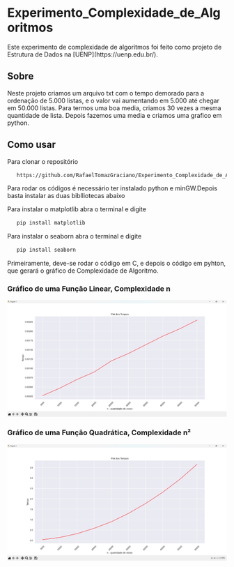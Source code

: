 # Experimento_Complexidade_de_Algoritmos


<p>Este experimento de complexidade de algoritmos foi feito como projeto de Estrutura de Dados na [UENP](https://uenp.edu.br/).<p>  




## Sobre


<p>Neste projeto criamos um arquivo txt com o tempo demorado para a ordenação de 5.000 listas, e o valor vai aumentando em 5.000 até chegar em 50.000 listas. Para termos uma boa media, criamos 30 vezes a mesma quantidade de lista. Depois fazemos uma media e criamos uma grafico em python.<p>  




## Como usar  


Para clonar o repositório  

```bash
   https://github.com/RafaelTomazGraciano/Experimento_Complexidade_de_Algoritmos.git
```

<p>Para rodar os códigos é necessário ter instalado python e minGW.Depois basta instalar as duas biblliotecas abaixo<p>  

Para instalar o matplotlib abra o terminal e digite

```bash
   pip install matplotlib
```

Para instalar o seaborn abra o terminal e digite

```bash
   pip install seaborn
```


<p>Primeiramente, deve-se rodar o código em C, e depois o código em pyhton, que gerará o gráfico de Complexidade de Algoritmo.<p>  


### Gráfico de uma Função Linear, Complexidade n

   
![Função linear, Complpexidade n](imagens/linear.png)  





### Gráfico de uma Função Quadrática, Complexidade n²


![Função quadratico, Complpexidade n²](imagens/quadratico.png)  



